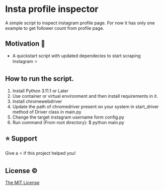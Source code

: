 # Insta profile inspector

A simple script to inspect instagram profile page. For now it has only one example to get follower count from profile page. 


## Motivation 🎯

- A quickstart script with updated dependecies to start scraping Instagram ⭐

## How to run the script.

1. Install Python 3.11.1 or Later
2. Use container or virtual environment and then install requirements in it. 
3. Install chromewebdriver
4. Update the path of chromedriver present on your system in start_driver method of Driver class in main.py
5. Change the target instagram username form config.py
6. Run command (From root directory):
    $ python main.py
    



## ⭐️ Support

Give a ⭐️ if this project helped you!

## License ©

[The MIT License](LICENSE)
